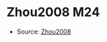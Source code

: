 <a name="material" />

# Zhou2008 M24
<script type="application/ld+json">
  {
    "@context": "https://schema.org/",
    "@type": "ChemicalSubstance",
    "http://purl.org/dc/terms/conformsTo":
      {
        "@type": "CreativeWork",
        "@id": "https://bioschemas.org/profiles/ChemicalSubstance/0.4-RELEASE/"
      },
    "@id": "https://egonw.github.io/nanowiki/nanowiki236.html#material",
    "name": "Zhou2008 M24",
    "sameAs": "http://127.0.0.1/mediawiki/index.php/Special:URIResolver/Zhou2008_M24"
  }
</script>


* Source: [Zhou2008](http://127.0.0.1/mediawiki/index.php/Special:URIResolver/Zhou2008)
